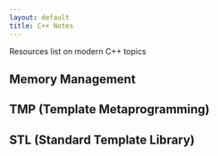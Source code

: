 ```yaml
---
layout: default
title: C++ Notes
---
```



Resources list on modern C++ topics

## Memory Management

## TMP (Template Metaprogramming)

## STL (Standard Template Library)
